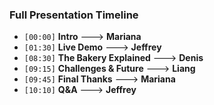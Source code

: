 
### **Full Presentation Timeline**

*   `[00:00]` **Intro** ---> **Mariana** 
*   `[01:30]` **Live Demo** ---> **Jeffrey**
*   `[08:30]` **The Bakery Explained** ---> **Denis**
*   `[09:15]` **Challenges & Future** ---> **Liang**
*   `[09:45]` **Final Thanks** ---> **Mariana** 
*   `[10:10]` **Q&A** ---> **Jeffrey**

